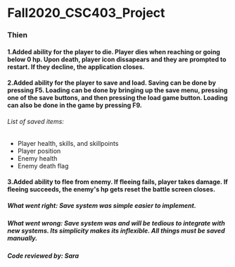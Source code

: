 # Fall2020_CSC403_Project


### Thien
#### 1.Added ability for the player to die. Player dies when reaching or going below 0 hp. Upon death, player icon dissapears and they are prompted to restart. If they decline, the application closes.
#### 2.Added ability for the player to save and load. Saving can be done by pressing F5. Loading can be done by bringing up the save menu, pressing one of the save buttons, and then pressing the load game button. Loading can also be done in the game by pressing F9.
###### List of saved items:
- Player health, skills, and skillpoints
- Player position
- Enemy health
- Enemy death flag
#### 3.Added ability to flee from enemy. If fleeing fails, player takes damage. If fleeing succeeds, the enemy's hp gets reset the battle screen closes.
##### What went right: Save system was simple easier to implement.
##### What went wrong: Save system was and will be tedious to integrate with new systems. Its simplicity makes its inflexible. All things must be saved manually.
##### Code reviewed by: Sara
